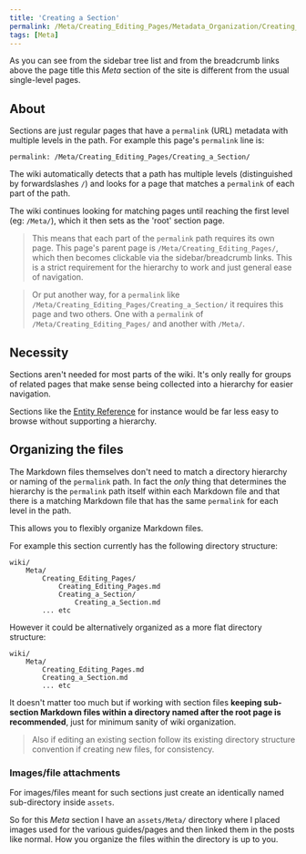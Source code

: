 ```yaml
---
title: 'Creating a Section'
permalink: /Meta/Creating_Editing_Pages/Metadata_Organization/Creating_a_Section/
tags: [Meta]
---
```


As you can see from the sidebar tree list and from the breadcrumb links above the page title this *Meta* section of the site is different from the usual single-level pages.

## About

Sections are just regular pages that have a `permalink` (URL) metadata with multiple levels in the path. For example this page's `permalink` line is:

```
permalink: /Meta/Creating_Editing_Pages/Creating_a_Section/
```

The wiki automatically detects that a path has multiple levels (distinguished by forwardslashes `/`) and looks for a page that matches a `permalink` of each part of the path.

The wiki continues looking for matching pages until reaching the first level (eg: `/Meta/`), which it then sets as the 'root' section page.

> This means that each part of the `permalink` path requires its own page. This page's parent page is `/Meta/Creating_Editing_Pages/`, which then becomes clickable via the sidebar/breadcrumb links. This is a strict requirement for the hierarchy to work and just general ease of navigation.

> Or put another way, for a `permalink` like `/Meta/Creating_Editing_Pages/Creating_a_Section/` it requires this page and two others. One with a `permalink` of `/Meta/Creating_Editing_Pages/` and another with `/Meta/`.

## Necessity

Sections aren't needed for most parts of the wiki. It's only really for groups of related pages that make sense being collected into a hierarchy for easier navigation.

Sections like the [Entity Reference](/Entity_Reference/) for instance would be far less easy to browse without supporting a hierarchy.

## Organizing the files

The Markdown files themselves don't need to match a directory hierarchy or naming of the `permalink` path. In fact the *only* thing that determines the hierarchy is the `permalink` path itself within each Markdown file and that there is a matching Markdown file that has the same `permalink` for each level in the path.

This allows you to flexibly organize Markdown files.

For example this section currently has the following directory structure:

    wiki/
        Meta/
            Creating_Editing_Pages/
                Creating_Editing_Pages.md
                Creating_a_Section/
                    Creating_a_Section.md
            ... etc

However it could be alternatively organized as a more flat directory structure:

    wiki/
        Meta/
            Creating_Editing_Pages.md
            Creating_a_Section.md
            ... etc

It doesn't matter too much but if working with section files **keeping sub-section Markdown files within a directory named after the root page is recommended**, just for minimum sanity of wiki organization.

> Also if editing an existing section follow its existing directory structure convention if creating new files, for consistency.

### Images/file attachments

For images/files meant for such sections just create an identically named sub-directory inside `assets`.

So for this *Meta* section I have an `assets/Meta/` directory where I placed images used for the various guides/pages and then linked them in the posts like normal. How you organize the files within the directory is up to you.